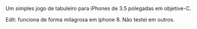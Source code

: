 Um simples jogo de tabuleiro para iPhones de 3.5 polegadas em objetive-C.

Edit: funciona de forma milagrosa em iphone 8. Não testei em outros.
